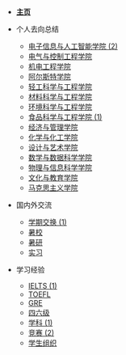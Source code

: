 - [**主页**](/)
- 个人去向总结
  - [电子信息与人工智能学院 (2)](application-result/elec-ai/README.md)
  - [电气与控制工程学院](application-result/elec-control/README.md)
  - [机电工程学院](application-result/mechanic-elec/README.md)
  - [阿尔斯特学院](application-result/ulster/README.md)
  - [轻工科学与工程学院](application-result/flex-elec/README.md)
  - [材料科学与工程学院](application-result/material/README.md)
  - [环境科学与工程学院](application-result/environment/README.md)
  - [食品科学与工程学院 (1)](application-result/food/README.md)
  - [经济与管理学院](application-result/economy/README.md)
  - [化学与化工学院](application-result/chemistry/README.md)
  - [设计与艺术学院](application-result/design/README.md)
  - [数学与数据科学学院](application-result/math-data/README.md)
  - [物理与信息科学学院](application-result/physics/README.md)
  - [文化与教育学院](application-result/education/README.md)
  - [马克思主义学院](application-result/marx/README.md)
- 国内外交流

  - [学期交换 (1)](oversea-program/exchange/README.md)
  - [暑校](oversea-program/summer-school/README.md)
  - [暑研](oversea-program/summer-research/README.md)
  - [实习](oversea-program/internship/README.md)
- 学习经验
  - [IELTS (1)](learning/IELTS/README.md)
  - [TOEFL](learning/TOEFL/README.md)
  - [GRE](learning/GRE/README.md)
  - [四六级](learning/CET/README.md)
  - [学科 (1)](learning/subject/README.md)
  - [竞赛 (2)](learning/competition/README.md)
  - [学生组织](learning/organization/README.md)

